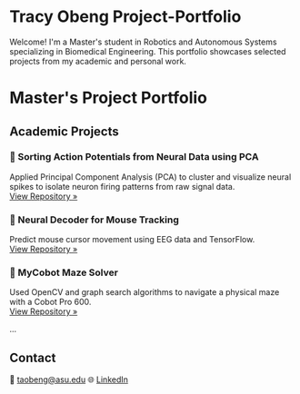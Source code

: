 # Tracy Obeng Project-Portfolio
 Welcome! I'm a Master's student in Robotics and Autonomous Systems specializing in Biomedical Engineering. This portfolio showcases selected projects from my academic and personal work.


# Master's Project Portfolio
## Academic Projects 
 
### 🧬 Sorting Action Potentials from Neural Data using PCA  
Applied Principal Component Analysis (PCA) to cluster and visualize neural spikes to isolate neuron firing patterns
from raw signal data.  
[View Repository »](https://github.com/tracyaobeng/Sorting-Action-Potentials)

### 🧠 Neural Decoder for Mouse Tracking
Predict mouse cursor movement using EEG data and TensorFlow.  
[View Repository »](https://github.com/your-username/mouse-decoder)

### 🤖 MyCobot Maze Solver
Used OpenCV and graph search algorithms to navigate a physical maze with a Cobot Pro 600.  
[View Repository »](https://github.com/your-username/mycobot-maze-solver)

...

## Contact
📧 taobeng@asu.edu
🌐 [LinkedIn](https://www.linkedin.com/in/tracy-ayebea-obeng)


